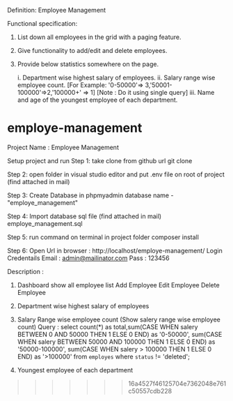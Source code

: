 

Definition: Employee Management

Functional specification:
1. List down all employees in the grid with a paging feature.
2. Give functionality to add/edit and delete employees.
3. Provide below statistics somewhere on the page. 

    i.  Department wise highest salary of employees.
    ii. Salary range wise employee count. [For Example: '0-50000'=> 3,'50001-100000'=>2,'100000+' => 1] [Note : Do it using single query]
    iii. Name and age of the youngest employee of each department.


# employe-management

Project Name : Employee Management

Setup project and run
Step 1: 
take clone from github url
git clone 

Step 2:
open folder in visual studio editor and put .env file on root of project
(find attached in mail)

Step 3:
Create Database in phpmyadmin
database name - "employe_management"

Step 4: Import database sql file (find attached in mail)
employe_management.sql

Step 5:
run command on terminal in project folder
composer install

Step 6:
Open Url in browser : http://localhost/employe-management/
Login Credentails
Email : admin@mailinator.com
Pass : 123456

Description :

1) Dashboard show all employee list
Add Employee
Edit Employee
Delete Employee

2) Department wise highest salary of employees 

3) Salary Range wise employee count (Show salery range wise employee count)
Query : select count(*) as total,sum(CASE WHEN salery BETWEEN 0 AND 50000 THEN 1 ELSE 0 END) as '0-50000', sum(CASE WHEN salery BETWEEN 50000 AND 100000 THEN 1 ELSE 0 END) as '50000-100000', sum(CASE WHEN salery > 100000 THEN 1 ELSE 0 END) as '>100000' from `employes` where `status` != 'deleted';

4) Youngest employee of each department 


>>>>>>> 16a4527f46125704e7362048e761c50557cdb228
